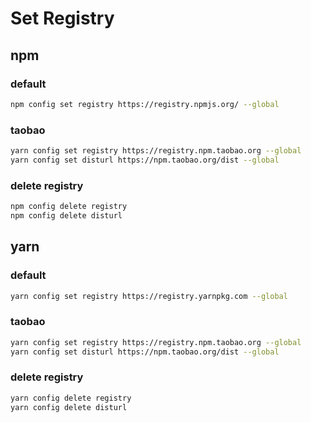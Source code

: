 # Set Registry

## npm

### default

```bash
npm config set registry https://registry.npmjs.org/ --global
```

### taobao

```bash
yarn config set registry https://registry.npm.taobao.org --global
yarn config set disturl https://npm.taobao.org/dist --global
```

### delete registry

```bash
npm config delete registry
npm config delete disturl
```

## yarn

### default

```bash
yarn config set registry https://registry.yarnpkg.com --global
```

### taobao

```bash
yarn config set registry https://registry.npm.taobao.org --global
yarn config set disturl https://npm.taobao.org/dist --global
```

### delete registry

```bash
yarn config delete registry
yarn config delete disturl
```

